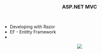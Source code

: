 <h3 align="center">ASP.NET MVC</h3><br>

- Developing with Razor
- EF - Entitty Framework
- 

<p align="center">
<img src="http://img.shields.io/static/v1?label=STATUS&message=EM%20DESENVOLVIMENTO&color=GREEN&style=for-the-badge"/>
</p>
